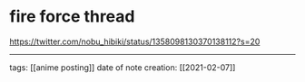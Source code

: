 # fire force thread
https://twitter.com/nobu_hibiki/status/1358098130370138112?s=20

___
tags: [[anime posting]]
date of note creation: [[2021-02-07]]

